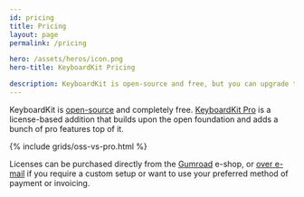 ```yaml
---
id: pricing
title: Pricing
layout: page
permalink: /pricing

hero: /assets/heros/icon.png
hero-title: KeyboardKit Pricing

description: KeyboardKit is open-source and free, but you can upgrade to KeyboardKit Pro to unlock additional features that take your keyboard to the next level. 
---
```


KeyboardKit is [open-source](/open-source) and completely free. [KeyboardKit Pro](/pro) is a license-based addition that builds upon the open foundation and adds a bunch of pro features top of it.

{% include grids/oss-vs-pro.html %}

Licenses can be purchased directly from the [Gumroad]({{site.gumroad_url}}) e-shop<!--[Lemon Squeezy]({{site.lemon_url}})-->, or [over e-mail](mailto:{{site.email}}?subject=KeyboardKit%20Pro%20License) if you require a custom setup or want to use your preferred method of payment or invoicing.